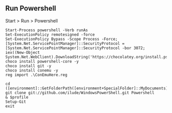

Run Powershell
--------------

Start > Run > Powershell

	Start-Process powershell -Verb runAs
	Set-ExecutionPolicy remotesigned -force
	Set-ExecutionPolicy Bypass -Scope Process -Force; [System.Net.ServicePointManager]::SecurityProtocol = [System.Net.ServicePointManager]::SecurityProtocol -bor 3072; 
	iex((New-Object System.Net.WebClient).DownloadString('https://chocolatey.org/install.ps1'))
	choco install powershell-core -y
	choco install git -y
	choco install conemu -y
	reg import .\ConEmuHere.reg

	cd ([environment]::GetFolderPath([environment+SpecialFolder]::MyDocuments))
	git clone git://github.com/ilude/WindowsPowerShell.git Powershell
	& $profile
	Setup-Git
	exit
